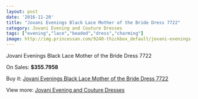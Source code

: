 ```yaml
---
layout: post
date: '2016-11-20'
title: "Jovani Evenings Black Lace Mother of the Bride Dress 7722"
category: Jovani Evening and Couture Dresses
tags: ["evening","lace","beaded","dress","charming"]
image: http://img.princessan.com/9240-thickbox_default/jovani-evenings-black-lace-mother-of-the-bride-dress-7722.jpg
---
```

Jovani Evenings Black Lace Mother of the Bride Dress 7722

On Sales: **$355.7958**
<a href="https://www.princessan.com/en/jovani-evening-and-couture-dresses/4048-jovani-evenings-black-lace-mother-of-the-bride-dress-7722.html"><amp-img layout="responsive" width="600" height="600" src="//img.princessan.com/9240-thickbox_default/jovani-evenings-black-lace-mother-of-the-bride-dress-7722.jpg" alt="Jovani Evenings Black Lace Mother of the Bride Dress 7722 0" /></a>
<a href="https://www.princessan.com/en/jovani-evening-and-couture-dresses/4048-jovani-evenings-black-lace-mother-of-the-bride-dress-7722.html"><amp-img layout="responsive" width="600" height="600" src="//img.princessan.com/9241-thickbox_default/jovani-evenings-black-lace-mother-of-the-bride-dress-7722.jpg" alt="Jovani Evenings Black Lace Mother of the Bride Dress 7722 1" /></a>

Buy it: [Jovani Evenings Black Lace Mother of the Bride Dress 7722](https://www.princessan.com/en/jovani-evening-and-couture-dresses/4048-jovani-evenings-black-lace-mother-of-the-bride-dress-7722.html "Jovani Evenings Black Lace Mother of the Bride Dress 7722")

View more: [Jovani Evening and Couture Dresses](https://www.princessan.com/en/27-jovani-evening-and-couture-dresses "Jovani Evening and Couture Dresses")